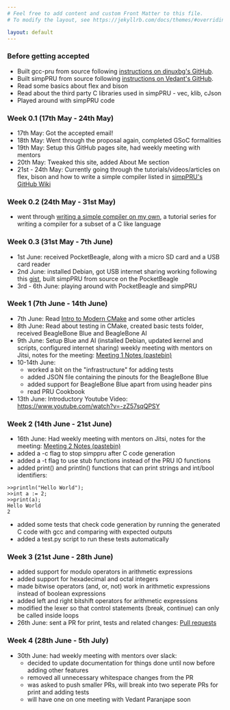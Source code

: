```yaml
---
# Feel free to add content and custom Front Matter to this file.
# To modify the layout, see https://jekyllrb.com/docs/themes/#overriding-theme-defaults

layout: default
---
```


### Before getting accepted
- Built gcc-pru from source following [instructions on dinuxbg's GitHub](https://github.com/dinuxbg/gnupru#building-from-sources).
- Built simpPRU from source following [instructions on Vedant's GitHub](https://github.com/VedantParanjape/simpPRU#building-from-source).
- Read some basics about flex and bison
- Read about the third party C libraries used in simpPRU - vec, klib, cJson
- Played around with simpPRU code

### Week 0.1 (17th May - 24th May)
- 17th May: Got the accepted email!
- 18th May: Went through the proposal again, completed GSoC formalities
- 19th May: Setup this GitHub pages site, had weekly meeting with mentors
- 20th May: Tweaked this site, added About Me section
- 21st - 24th May: Currently going through the tutorials/videos/articles on flex, bison and how to write a simple compiler listed in [simpPRU's GitHub Wiki](https://github.com/VedantParanjape/simpPRU/wiki#resources-that-helped-a-lot)

### Week 0.2 (24th May - 31st May)
- went through [writing a simple compiler on my own](https://steemit.com/utopian-io/@drifter1/writing-a-simple-compiler-on-my-own-generating-code-for-assignments-part-1), a tutorial series for writing a compiler for a subset of a C like language

### Week 0.3 (31st May - 7th June)
- 1st June: received PocketBeagle, along with a micro SD card and a USB card reader
- 2nd June: installed Debian, got USB internet sharing working following this [gist](https://gist.github.com/pdp7/d2711b5ff1fbb000240bd8337b859412), built simpPRU from source on the PocketBeagle
- 3rd - 6th June: playing around with PocketBeagle and simpPRU

### Week 1 (7th June - 14th June)
- 7th June: Read [Intro to Modern CMake](https://cliutils.gitlab.io/modern-cmake/) and some other articles
- 8th June: Read about testing in CMake, created basic tests folder, received BeagleBone Blue and BeagleBone AI
- 9th June: Setup Blue and AI (installed Debian, updated kernel and scripts, configured internet sharing) weekly meeting with mentors on Jitsi, notes for the meeting: [Meeting 1 Notes (pastebin)](https://pastebin.com/6E0NSy5k)
- 10-14th June:
    - worked a bit on the "infrastructure" for adding tests
    - added JSON file containing the pinouts for the BeagleBone Blue
    - added support for BeagleBone Blue apart from using header pins
    - read PRU Cookbook
- 13th June: Introductory Youtube Video: https://www.youtube.com/watch?v=-zZ57sqQPSY

### Week 2 (14th June - 21st June)
- 16th June: Had weekly meeting with mentors on Jitsi, notes for the meeting: [Meeting 2 Notes (pastebin)](https://pastebin.com/Anf9U3i9)
- added a -c flag to stop simppru after C code generation
- added a -t flag to use stub functions instead of the PRU IO functions
- added print() and println() functions that can print strings and int/bool identifiers:
```
>>println("Hello World");
>>int a := 2;
>>print(a);
Hello World
2
```
- added some tests that check code generation by running the generated C code with gcc and comparing with expected outputs
- added a test.py script to run these tests automatically

### Week 3 (21st June - 28th June)
- added support for modulo operators in arithmetic expressions
- added support for hexadecimal and octal integers
- made bitwise operators (and, or, not) work in arithmetic expressions instead of boolean expressions
- added left and right bitshift operators for arithmetic expressions
- modified the lexer so that control statements (break, continue) can only be called inside loops
- 26th June: sent a PR for print, tests and related changes: [Pull requests](https://github.com/VedantParanjape/simpPRU/pull/11)

### Week 4 (28th June - 5th July)
- 30th June: had weekly meeting with mentors over slack:
    - decided to update documentation for things done until now before adding other features
    - removed all unnecessary whitespace changes from the PR
    - was asked to push smaller PRs, will break into two seperate PRs for print and adding tests
    - will have one on one meeting with Vedant Paranjape soon
